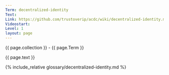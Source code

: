 ```yaml
---
Term: decentralized-identity
Text: 
Link: https://github.com/trustoverip/acdc/wiki/decentralized-identity.md
Videostart: 
Level: 1
layout: page
---
```


{{ page.collection }} - {{ page.Term }}

   {{ page.text }}

{% include_relative glossary/decentralized-identity.md %}
